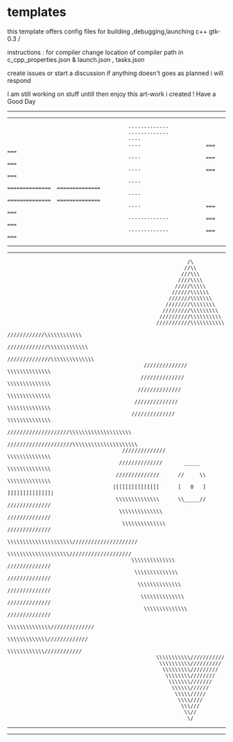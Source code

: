 # templates
this template offers config files for building ,debugging,launching c++ gtk-0.3 / 

instructions : for compiler
change location of compiler path in c_cpp_properties.json & launch.json , tasks.json

create issues  or start a discussion if anything doesn't goes as planned i will respond 
 
 I am still working on stuff untill then enjoy this art-work i created ! Have a Good Day
 _________________________________________________________________________________________________________________________________
 ---------------------------------------------------------------------------------------------------------------------------------
                                           -------------
                                           -------------
                                           ----
                                           ----                     ===             ===      
                                           ----                     ===             ===      
                                           ----                     ===             ===      
                                           ----                ==============  ==============      
                                           ----                ==============  ==============        
                                           ----                     ===             ===      
                                           -------------            ===             ===      
                                           -------------            ===             ===      
__________________________________________________________________________________________________________________________________
---------------------------------------------------------------------------------------------------------------------------------- 
                                                              /\                                                               
                                                             //\\
                                                            ///\\\
                                                           ////\\\\
                                                          /////\\\\\
                                                         //////\\\\\\
                                                        ///////\\\\\\\
                                                       ////////\\\\\\\\
                                                      /////////\\\\\\\\\
                                                     //////////\\\\\\\\\\
                                                    ///////////\\\\\\\\\\\
                                                   ////////////\\\\\\\\\\\\
                                                  /////////////\\\\\\\\\\\\\
                                                 //////////////\\\\\\\\\\\\\\
                                                //////////////  \\\\\\\\\\\\\\
                                               //////////////    \\\\\\\\\\\\\\
                                              //////////////      \\\\\\\\\\\\\\
                                             //////////////        \\\\\\\\\\\\\\
                                            //////////////          \\\\\\\\\\\\\\
                                           ////////////////////\\\\\\\\\\\\\\\\\\\\
                                          /////////////////////\\\\\\\\\\\\\\\\\\\\\
                                         //////////////                \\\\\\\\\\\\\\
                                        //////////////       _____      \\\\\\\\\\\\\\
                                       //////////////      //     \\     \\\\\\\\\\\\\\
                                      |[[[[[[[[[[[[[[      [   0   ]     ]]]]]]]]]]]]]]|
                                       \\\\\\\\\\\\\\      \\_____//     //////////////
                                        \\\\\\\\\\\\\\                  //////////////
                                         \\\\\\\\\\\\\\                //////////////
                                          \\\\\\\\\\\\\\\\\\\\\/////////////////////
                                           \\\\\\\\\\\\\\\\\\\\////////////////////
                                            \\\\\\\\\\\\\\          //////////////
                                             \\\\\\\\\\\\\\        //////////////
                                              \\\\\\\\\\\\\\      //////////////
                                               \\\\\\\\\\\\\\    //////////////
                                                \\\\\\\\\\\\\\  //////////////
                                                 \\\\\\\\\\\\\\//////////////
                                                  \\\\\\\\\\\\\/////////////
                                                   \\\\\\\\\\\\////////////
                                                    \\\\\\\\\\\///////////
                                                     \\\\\\\\\\//////////
                                                      \\\\\\\\\/////////
                                                       \\\\\\\\////////
                                                        \\\\\\\///////
                                                         \\\\\\//////
                                                          \\\\\/////
                                                           \\\\////
                                                            \\\///
                                                             \\//
                                                              \/  
__________________________________________________________________________________________________________________________________
----------------------------------------------------------------------------------------------------------------------------------
